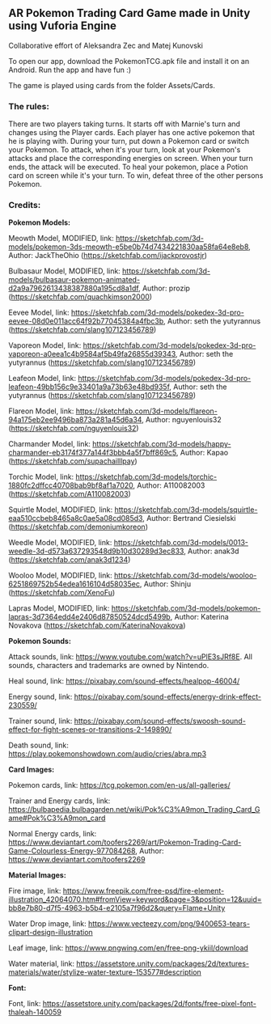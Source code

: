 ## AR Pokemon Trading Card Game made in Unity using Vuforia Engine

Collaborative effort of Aleksandra Zec and Matej Kunovski

To open our app, download the PokemonTCG.apk file and install it on an Android. Run the app and have fun :)

The game is played using cards from the folder Assets/Cards.

### The rules:

There are two players taking turns. It starts off with Marnie's turn and changes using the Player cards.
Each player has one active pokemon that he is playing with. During your turn, put down a Pokemon card or switch your Pokemon. To attack, when it's your turn, look at your Pokemon's attacks and place the corresponding energies on screen. When your turn ends, the attack will be executed. To heal your pokemon, place a Potion card on screen while it's your turn. 
To win, defeat three of the other persons Pokemon.

### Credits:


**Pokemon Models:**

Meowth Model, MODIFIED, link: https://sketchfab.com/3d-models/pokemon-3ds-meowth-e5be0b74d7434221830aa58fa64e8eb8, Author: JackTheOhio (https://sketchfab.com/ijackprovostjr)

Bulbasaur Model, MODIFIED, link: https://sketchfab.com/3d-models/bulbasaur-pokemon-animated-d2a9a7962613438387880a195cd8a1df, Author: prozip (https://sketchfab.com/quachkimson2000)

Eevee Model, link: https://sketchfab.com/3d-models/pokedex-3d-pro-eevee-08d0e011acc64f92b77045384a4fbc3b, Author: seth the yutyrannus (https://sketchfab.com/slang107123456789)

Vaporeon Model, link: https://sketchfab.com/3d-models/pokedex-3d-pro-vaporeon-a0eea1c4b9584af5b49fa26855d39343, Author: seth the yutyrannus (https://sketchfab.com/slang107123456789)

Leafeon Model, link: https://sketchfab.com/3d-models/pokedex-3d-pro-leafeon-49bb156c9e33401a9a73b63e48bd935f, Author: seth the yutyrannus (https://sketchfab.com/slang107123456789)

Flareon Model, link: https://sketchfab.com/3d-models/flareon-94a175eb2ee9496ba873a281a45d6a34, Author: nguyenlouis32 (https://sketchfab.com/nguyenlouis32)

Charmander Model, link: https://sketchfab.com/3d-models/happy-charmander-eb3174f377a144f3bbb4a5f7bff869c5, Author: Kapao (https://sketchfab.com/supachailllpay)

Torchic Model, link: https://sketchfab.com/3d-models/torchic-1880fc2dffcc40708bab9bf8af1a7020, Author: A110082003 (https://sketchfab.com/A110082003)

Squirtle Model, MODIFIED, link: https://sketchfab.com/3d-models/squirtle-eaa510ccbeb8465a8c0ae5a08cd085d3, Author: Bertrand Ciesielski (https://sketchfab.com/demoniumkoreon)

Weedle Model, MODIFIED, link: https://sketchfab.com/3d-models/0013-weedle-3d-d573a637293548d9b10d30289d3ec833, Author: anak3d (https://sketchfab.com/anak3d1234)

Wooloo Model, MODIFIED, link: https://sketchfab.com/3d-models/wooloo-6251869752b54edea1616104d58035ec, Author: Shinju (https://sketchfab.com/XenoFu)

Lapras Model, MODIFIED, link: https://sketchfab.com/3d-models/pokemon-lapras-3d7364edd4e2406d87850524dcd5499b, Author: Katerina Novakova (https://sketchfab.com/KaterinaNovakova)


**Pokemon Sounds:**

Attack sounds, link: https://www.youtube.com/watch?v=uPlE3sJRf8E. All sounds, characters and trademarks are owned by Nintendo.

Heal sound, link: https://pixabay.com/sound-effects/healpop-46004/

Energy sound, link: https://pixabay.com/sound-effects/energy-drink-effect-230559/

Trainer sound, link: https://pixabay.com/sound-effects/swoosh-sound-effect-for-fight-scenes-or-transitions-2-149890/

Death sound, link: https://play.pokemonshowdown.com/audio/cries/abra.mp3


**Card Images:**

Pokemon cards, link: https://tcg.pokemon.com/en-us/all-galleries/

Trainer and Energy cards, link: https://bulbapedia.bulbagarden.net/wiki/Pok%C3%A9mon_Trading_Card_Game#Pok%C3%A9mon_card

Normal Energy cards, link: https://www.deviantart.com/toofers2269/art/Pokemon-Trading-Card-Game-Colourless-Energy-977084268, Author: https://www.deviantart.com/toofers2269


**Material Images:**

Fire image, link: https://www.freepik.com/free-psd/fire-element-illustration_42064070.htm#fromView=keyword&page=3&position=12&uuid=bb8e7b80-d7f5-4963-b5b4-e2105a7f96d2&query=Flame+Unity

Water Drop image, link: https://www.vecteezy.com/png/9400653-tears-clipart-design-illustration

Leaf image, link: https://www.pngwing.com/en/free-png-ykiil/download

Water material, link: https://assetstore.unity.com/packages/2d/textures-materials/water/stylize-water-texture-153577#description

**Font:**

Font, link: https://assetstore.unity.com/packages/2d/fonts/free-pixel-font-thaleah-140059
